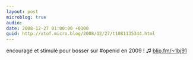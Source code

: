 ```yaml
---
layout: post
microblog: true
audio: 
date: 2008-12-27 01:00:00 +0100
guid: http://xtof.micro.blog/2008/12/27/t1081135344.html
---
```

encouragé et stimulé pour bosser sur #openid en 2009 !  ♫ [blip.fm/~1bj91](http://blip.fm/~1bj91)
